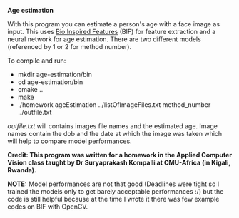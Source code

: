 **Age estimation**

With this program you can estimate a person's age with a face image as input. This uses [Bio Inspired Features](https://ieeexplore.ieee.org/document/5206681) (BIF) for feature extraction and a neural network for age estimation. There are two different models (referenced by 1 or 2 for method number). 

To compile and run:

- mkdir age-estimation/bin
- cd  age-estimation/bin
- cmake ..
- make
- ./homework ageEstimation ../listOfImageFiles.txt method_number ../outfile.txt

*outfile.txt* will contains images file names and the estimated age. Image names contain the dob and the date at which the image was taken which will help to compare model performances. 

**Credit: This program was written for a homework in the Applied Computer Vision class taught by Dr Suryaprakash Kompalli at CMU-Africa (in Kigali, Rwanda).**

**NOTE:** Model performances are not that good (Deadlines were tight so I trained the models only to get barely acceptable performances :/) but the code is still helpful because at the time I wrote it there was few example codes on BIF with OpenCV. 
